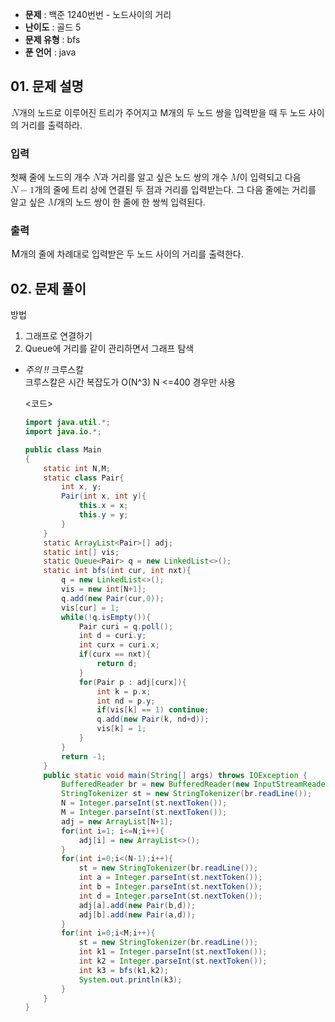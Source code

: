 - **문제** : 백준 1240번번 - 노드사이의 거리
- **난이도** : 골드 5
- **문제 유형** : bfs
- **푼 언어** : java

## 01. 문제 설명

<p><mjx-container class="MathJax" jax="CHTML" style="font-size: 109%; position: relative;"> <mjx-math class="MJX-TEX" aria-hidden="true"><mjx-mi class="mjx-i"><mjx-c class="mjx-c1D441 TEX-I"></mjx-c></mjx-mi></mjx-math><mjx-assistive-mml unselectable="on" display="inline"><math xmlns="http://www.w3.org/1998/Math/MathML"><mi>N</mi></math></mjx-assistive-mml><span aria-hidden="true" class="no-mathjax mjx-copytext"></span></mjx-container>개의 노드로 이루어진 트리가 주어지고 M개의 두 노드 쌍을 입력받을 때 두 노드 사이의 거리를 출력하라.</p>

### 입력 

 <p>첫째 줄에 노드의 개수 <mjx-container class="MathJax" jax="CHTML" style="font-size: 109%; position: relative;"><mjx-math class="MJX-TEX" aria-hidden="true"><mjx-mi class="mjx-i"><mjx-c class="mjx-c1D441 TEX-I"></mjx-c></mjx-mi></mjx-math><mjx-assistive-mml unselectable="on" display="inline"><math xmlns="http://www.w3.org/1998/Math/MathML"><mi>N</mi></math></mjx-assistive-mml><span aria-hidden="true" class="no-mathjax mjx-copytext"></span></mjx-container>과 거리를 알고 싶은 노드 쌍의 개수 <mjx-container class="MathJax" jax="CHTML" style="font-size: 109%; position: relative;"><mjx-math class="MJX-TEX" aria-hidden="true"><mjx-mi class="mjx-i"><mjx-c class="mjx-c1D440 TEX-I"></mjx-c></mjx-mi></mjx-math><mjx-assistive-mml unselectable="on" display="inline"><math xmlns="http://www.w3.org/1998/Math/MathML"><mi>M</mi></math></mjx-assistive-mml><span aria-hidden="true" class="no-mathjax mjx-copytext"></span></mjx-container>이 입력되고 다음 <mjx-container class="MathJax" jax="CHTML" style="font-size: 109%; position: relative;"><mjx-math class="MJX-TEX" aria-hidden="true"><mjx-mi class="mjx-i"><mjx-c class="mjx-c1D441 TEX-I"></mjx-c></mjx-mi><mjx-mo class="mjx-n" space="3"><mjx-c class="mjx-c2212"></mjx-c></mjx-mo><mjx-mn class="mjx-n" space="3"><mjx-c class="mjx-c31"></mjx-c></mjx-mn></mjx-math><mjx-assistive-mml unselectable="on" display="inline"><math xmlns="http://www.w3.org/1998/Math/MathML"><mi>N</mi><mo>−</mo><mn>1</mn></math></mjx-assistive-mml><span aria-hidden="true" class="no-mathjax mjx-copytext"></span></mjx-container>개의 줄에 트리 상에 연결된 두 점과 거리를 입력받는다. 그 다음 줄에는 거리를 알고 싶은 <mjx-container class="MathJax" jax="CHTML" style="font-size: 109%; position: relative;"><mjx-math class="MJX-TEX" aria-hidden="true"><mjx-mi class="mjx-i"><mjx-c class="mjx-c1D440 TEX-I"></mjx-c></mjx-mi></mjx-math><mjx-assistive-mml unselectable="on" display="inline"><math xmlns="http://www.w3.org/1998/Math/MathML"><mi>M</mi></math></mjx-assistive-mml><span aria-hidden="true" class="no-mathjax mjx-copytext"></span></mjx-container>개의 노드 쌍이 한 줄에 한 쌍씩 입력된다.</p>

### 출력 

 <p><mjx-container class="MathJax" jax="CHTML" style="font-size: 109%; position: relative;"> <mjx-math class="MJX-TEX" aria-hidden="true"><mjx-mi class="mjx-i"><mjx-c class="mjx-c1D440 TEX-I"></mjx-c></mjx-mi></mjx-math><mjx-assistive-mml unselectable="on" display="inline"><math xmlns="http://www.w3.org/1998/Math/MathML"><mi></mi></math></mjx-assistive-mml><span aria-hidden="true" class="no-mathjax mjx-copytext">M</span></mjx-container>개의 줄에 차례대로 입력받은 두 노드 사이의 거리를 출력한다.</p>


## 02. 문제 풀이

방법<br>
1. 그래프로 연결하기 <br>
2. Queue에 거리를 같이 관리하면서 그래프 탐색 

- *주의 !!* 크루스칼 <br>
크루스칼은 시간 복잡도가 O(N^3) N <=400 경우만 사용

    <코드>
    ```java
    import java.util.*;
    import java.io.*;

    public class Main
    {
        static int N,M;
        static class Pair{
            int x, y;
            Pair(int x, int y){
                this.x = x;
                this.y = y;
            }
        }
        static ArrayList<Pair>[] adj;
        static int[] vis;
        static Queue<Pair> q = new LinkedList<>();
        static int bfs(int cur, int nxt){
            q = new LinkedList<>();
            vis = new int[N+1];
            q.add(new Pair(cur,0));
            vis[cur] = 1;
            while(!q.isEmpty()){
                Pair curi = q.poll();
                int d = curi.y;
                int curx = curi.x;
                if(curx == nxt){
                    return d;
                }
                for(Pair p : adj[curx]){
                    int k = p.x;
                    int nd = p.y;
                    if(vis[k] == 1) continue;
                    q.add(new Pair(k, nd+d));
                    vis[k] = 1;
                }
            }
            return -1;
        }
        public static void main(String[] args) throws IOException {
            BufferedReader br = new BufferedReader(new InputStreamReader(System.in));
            StringTokenizer st = new StringTokenizer(br.readLine());
            N = Integer.parseInt(st.nextToken());
            M = Integer.parseInt(st.nextToken());
            adj = new ArrayList[N+1];
            for(int i=1; i<=N;i++){
                adj[i] = new ArrayList<>();
            }
            for(int i=0;i<(N-1);i++){
                st = new StringTokenizer(br.readLine());
                int a = Integer.parseInt(st.nextToken());
                int b = Integer.parseInt(st.nextToken());
                int d = Integer.parseInt(st.nextToken());
                adj[a].add(new Pair(b,d));
                adj[b].add(new Pair(a,d));
            }
            for(int i=0;i<M;i++){
                st = new StringTokenizer(br.readLine());
                int k1 = Integer.parseInt(st.nextToken());
                int k2 = Integer.parseInt(st.nextToken());
                int k3 = bfs(k1,k2);
                System.out.println(k3);
            }
        }
    }
    ```

